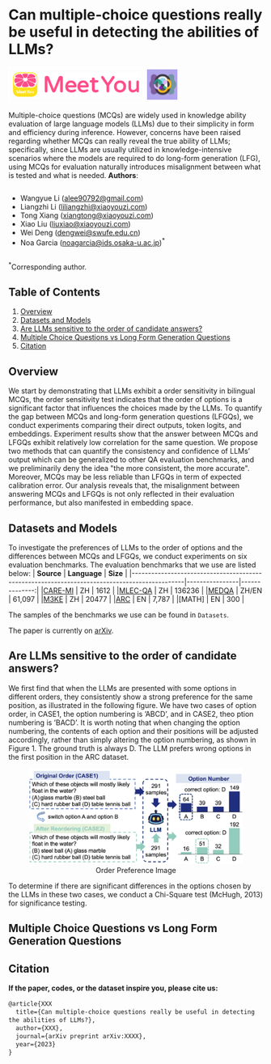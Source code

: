 # Can multiple-choice questions really be useful in detecting the abilities of LLMs?

<table align="center" style="border: 1px solid white;">
  <tr>
    <td style="border: 1px solid white;"><img src="figs/meetyou-logo.png" width="250"/></td>
    <td style="border: 1px solid white;"><img src="figs/Ethical-logo.jpg" width="60"/></td>
  </tr>
</table>

Multiple-choice questions (MCQs) are widely used in knowledge ability evaluation of large language models (LLMs) due to their simplicity in form and efficiency during inference. However, concerns have been raised regarding whether MCQs can really reveal the true ability of LLMs; specifically, since LLMs are usually utilized in knowledge-intensive scenarios where the models are required to do long-form generation (LFG), using MCQs for evaluation naturally introduces misalignment between what is tested and what is needed. 
**Authors**:

<div style="overflow: hidden;">
  <ul>
    <li>Wangyue Li  (<a href="mailto:alee90792@gmail.com">alee90792@gmail.com</a>)
    <li>Liangzhi Li (<a href="mailto:liliangzhi@xiaoyouzi.com">liliangzhi@xiaoyouzi.com</a>)
    <li>Tong Xiang  (<a href="mailto:xiangtong@xiaoyouzi.com">xiangtong@xiaoyouzi.com</a>)
    <li>Xiao Liu (<a href="mailto:liuxiao@xiaoyouzi.com">liuxiao@xiaoyouzi.com</a>)
    <li>Wei Deng (<a href="mailto:dengwei@swufe.edu.cn">dengwei@swufe.edu.cn</a>)
    <li>Noa Garcia  (<a href="mailto:noagarcia@ids.osaka-u.ac.jp">noagarcia@ids.osaka-u.ac.jp</a>)<sup>*</sup>
  </ul>
</div>

<sup>*</sup>Corresponding author.

## Table of Contents
1. [Overview](#overview)
2. [Datasets and Models](#datasets-and-models)
3. [Are LLMs sensitive to the order of candidate answers?](#are-LLMs-sensitive-to-the-order-of-candidate-answers-?)
4. [Multiple Choice Questions vs Long Form Generation Questions](#multiple-choice-questions-vs-long-form-generation-questions)
5. [Citation](#citation)

## Overview
We start by demonstrating that LLMs exhibit a order sensitivity in bilingual MCQs, the order sensitivity test indicates that the order of options is a significant factor that influences the choices made by the LLMs. To quantify the gap between MCQs and long-form generation questions (LFGQs), we conduct experiments comparing their direct outputs, token logits, and embeddings. Experiment results show that the answer between MCQs and LFGQs exhibit relatively low correlation for the same question. We propose two methods that can quantify the consistency and confidence of LLMs’ output which can be generalized to other QA evaluation benchmarks, and we preliminarily deny the idea "the more consistent, the more accurate". Moreover, MCQs may be less reliable than LFGQs in term of expected calibration error. Our analysis reveals that, the misalignment between answering MCQs and LFGQs is not only reflected in their evaluation performance, but also manifested in embedding space.
## Datasets and Models
To investigate the preferences of LLMs to the order of options and the differences between MCQs and LFGQs, we conduct experiments on six evaluation benchmarks.
The evaluation benchmarks that we use are listed below:
| **Source**                                                                                   | **Language**   | **Size**      |
|----------------------------------------------------------------------------------------------|----------------|--------------:|
|[CARE-MI](https://github.com/Meetyou-AI-Lab/CARE-MI)   | ZH           |            1612 |
|[MLEC-QA](https://github.com/Judenpech/MLEC-QA)                                      | ZH            |            136236 |
|[MEDQA](https://arxiv.org/abs/2009.13081)                                                                                           | ZH/EN             |            61,097 |
|[M3KE](https://github.com/tjunlp-lab/M3KE)                 | ZH             |           20477  |
|[ARC](https://arxiv.org/abs/1803.05457)                 | EN             |           7,787 |
|[MATH]                                                | EN           |           300 |

The samples of the benchmarks we use can be found in `Datasets`.

The paper is currently on [arXiv](https://arxiv.org/abs/XXXXX). 

## Are LLMs sensitive to the order of candidate answers?
We first find that when the LLMs are presented with some options in different orders, they consistently show a strong preference for the same position, as illustrated in the following figure. We have two cases of option order, in CASE1, the option numbering is ’ABCD’, and in CASE2, theo ption numbering is ’BACD’. It is worth noting that when changing the option numbering, the contents of each option and their positions will be adjusted accordingly, rather than simply altering the option numbering, as shown in Figure 1. The ground truth is always D. The LLM prefers wrong options in the first position in the ARC dataset.
<figure style="text-align: center;">
  <img src="figs/order_preference_3.jpg" alt="Order Preference Image">
  <figcaption style="text-align: center;">Order Preference Image</figcaption>
</figure>

To determine if there are significant differences in the options chosen by the LLMs in these two cases, we conduct a Chi-Square test (McHugh, 2013) for significance testing.
## Multiple Choice Questions vs Long Form Generation Questions
## Citation

**If the paper, codes, or the dataset inspire you, please cite us:**

```
@article{XXX
  title={Can multiple-choice questions really be useful in detecting the abilities of LLMs?},
  author={XXX},
  journal={arXiv preprint arXiv:XXXX},
  year={2023}
}
```
